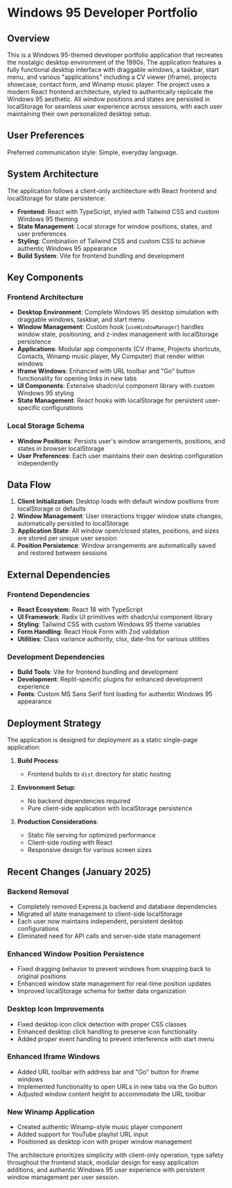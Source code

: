 
# Windows 95 Developer Portfolio

## Overview

This is a Windows 95-themed developer portfolio application that recreates the nostalgic desktop environment of the 1990s. The application features a fully functional desktop interface with draggable windows, a taskbar, start menu, and various "applications" including a CV viewer (iframe), projects showcase, contact form, and Winamp music player. The project uses a modern React frontend architecture, styled to authentically replicate the Windows 95 aesthetic. All window positions and states are persisted in localStorage for seamless user experience across sessions, with each user maintaining their own personalized desktop setup.

## User Preferences

Preferred communication style: Simple, everyday language.

## System Architecture

The application follows a client-only architecture with React frontend and localStorage for state persistence:

- **Frontend**: React with TypeScript, styled with Tailwind CSS and custom Windows 95 theming
- **State Management**: Local storage for window positions, states, and user preferences
- **Styling**: Combination of Tailwind CSS and custom CSS to achieve authentic Windows 95 appearance
- **Build System**: Vite for frontend bundling and development

## Key Components

### Frontend Architecture
- **Desktop Environment**: Complete Windows 95 desktop simulation with draggable windows, taskbar, and start menu
- **Window Management**: Custom hook (`useWindowManager`) handles window state, positioning, and z-index management with localStorage persistence
- **Applications**: Modular app components (CV iframe, Projects shortcuts, Contacts, Winamp music player, My Computer) that render within windows
- **Iframe Windows**: Enhanced with URL toolbar and "Go" button functionality for opening links in new tabs
- **UI Components**: Extensive shadcn/ui component library with custom Windows 95 styling
- **State Management**: React hooks with localStorage for persistent user-specific configurations

### Local Storage Schema
- **Window Positions**: Persists user's window arrangements, positions, and states in browser localStorage
- **User Preferences**: Each user maintains their own desktop configuration independently

## Data Flow

1. **Client Initialization**: Desktop loads with default window positions from localStorage or defaults
2. **Window Management**: User interactions trigger window state changes, automatically persisted to localStorage
3. **Application State**: All window open/closed states, positions, and sizes are stored per unique user session
4. **Position Persistence**: Window arrangements are automatically saved and restored between sessions

## External Dependencies

### Frontend Dependencies
- **React Ecosystem**: React 18 with TypeScript
- **UI Framework**: Radix UI primitives with shadcn/ui component library
- **Styling**: Tailwind CSS with custom Windows 95 theme variables
- **Form Handling**: React Hook Form with Zod validation
- **Utilities**: Class variance authority, clsx, date-fns for various utilities

### Development Dependencies
- **Build Tools**: Vite for frontend bundling and development
- **Development**: Replit-specific plugins for enhanced development experience
- **Fonts**: Custom MS Sans Serif font loading for authentic Windows 95 appearance

## Deployment Strategy

The application is designed for deployment as a static single-page application:

1. **Build Process**: 
   - Frontend builds to `dist` directory for static hosting
   
2. **Environment Setup**:
   - No backend dependencies required
   - Pure client-side application with localStorage persistence

3. **Production Considerations**:
   - Static file serving for optimized performance
   - Client-side routing with React
   - Responsive design for various screen sizes

## Recent Changes (January 2025)

### Backend Removal
- Completely removed Express.js backend and database dependencies
- Migrated all state management to client-side localStorage
- Each user now maintains independent, persistent desktop configurations
- Eliminated need for API calls and server-side state management

### Enhanced Window Position Persistence
- Fixed dragging behavior to prevent windows from snapping back to original positions
- Enhanced window state management for real-time position updates
- Improved localStorage schema for better data organization

### Desktop Icon Improvements
- Fixed desktop icon click detection with proper CSS classes
- Enhanced desktop click handling to preserve icon functionality
- Added proper event handling to prevent interference with start menu

### Enhanced Iframe Windows
- Added URL toolbar with address bar and "Go" button for iframe windows
- Implemented functionality to open URLs in new tabs via the Go button
- Adjusted window content height to accommodate the URL toolbar

### New Winamp Application
- Created authentic Winamp-style music player component
- Added support for YouTube playlist URL input
- Positioned as desktop icon with proper window management

The architecture prioritizes simplicity with client-only operation, type safety throughout the frontend stack, modular design for easy application additions, and authentic Windows 95 user experience with persistent window management per user session.
